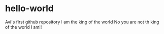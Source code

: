 # hello-world
Avi's first github repository
I am the king of the world
No you are not th king of the world I am!!
